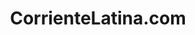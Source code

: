 ---
layout: project
title: CorrienteLatina.com
link: https://corrientelatina.com/
img: corrientelatina.jpg
description: 'CorrienteLatina.com is one of the premier, most vibrant, award winning Latino-based websites that prides itself by providing the latest in all things entertainment. From news, to reviews, and engaging interviews, its overall focal point pertains to movies and music. Specializing in other areas such as giveaways, screening and/or concert promotions, as well as covering other facets within the entertainment industry (I.e. Art, Fashion, Sports, and Television) rounds off the site’s appeal garnering it a solid traction of eclectic followers outside its targeted demographic.
Based out of New York City, the site’s reach has led to respect and strong, working partnerships domestically and abroad. Globally, with the utmost comfort, record labels, movie/TV studios and marketing firms seek out their online project campaigns with trust and confidence that their titles will be exposed creatively and most of all respectfully.'
featured: false
used: 
- WordPress
- Twitter Bootstrap
- jQuery
- Custom Post Types
- Custom Short Codes
- Custom WordPress Plugins
- Mailgun
---